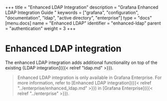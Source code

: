 +++
title = "Enhanced LDAP Integration"
description = "Grafana Enhanced LDAP Integration Guide "
keywords = ["grafana", "configuration", "documentation", "ldap", "active directory", "enterprise"]
type = "docs"
[menu.docs]
name = "Enhanced LDAP"
identifier = "enhanced-ldap"
parent = "authentication"
weight = 3
+++

# Enhanced LDAP integration

The enhanced LDAP integration adds additional functionality on top of the existing {LDAP integration]({{< relref "ldap.md" >}}).

> Enhanced LDAP integration is only available in Grafana Enterprise. For more information, refer to [Enhanced LDAP integration]({{< relref "../enterprise/enhanced_ldap.md" >}}) in [Grafana Enterprise]({{< relref "../enterprise" >}}).
